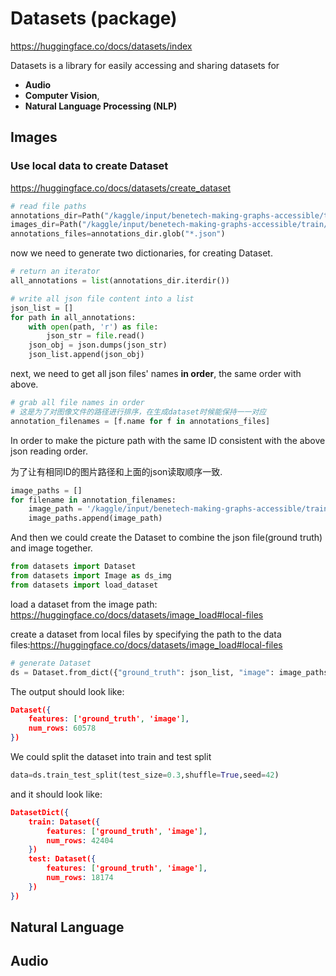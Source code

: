 # Datasets (package) 

https://huggingface.co/docs/datasets/index

Datasets is a library for easily accessing and sharing datasets for 

* **Audio**
* **Computer Vision**, 
* **Natural Language Processing (NLP)**



## Images



### Use local data to create Dataset

https://huggingface.co/docs/datasets/create_dataset

```python
# read file paths
annotations_dir=Path("/kaggle/input/benetech-making-graphs-accessible/train/annotations")
images_dir=Path("/kaggle/input/benetech-making-graphs-accessible/train/images")
annotations_files=annotations_dir.glob("*.json")
```

 now we need to generate two dictionaries, for creating Dataset.

```python
# return an iterator
all_annotations = list(annotations_dir.iterdir())

# write all json file content into a list
json_list = []
for path in all_annotations:
    with open(path, 'r') as file:
        json_str = file.read()
    json_obj = json.dumps(json_str)
    json_list.append(json_obj) 
```

next, we need to get all json files' names **in order**, the same order with above.

```python
# grab all file names in order
# 这是为了对图像文件的路径进行排序，在生成dataset时候能保持一一对应
annotation_filenames = [f.name for f in annotations_files]
```

In order to make the picture path with the same ID consistent with the above json reading order.

为了让有相同ID的图片路径和上面的json读取顺序一致.

```python
image_paths = []
for filename in annotation_filenames:
    image_path = '/kaggle/input/benetech-making-graphs-accessible/train/images'+'/'+ filename.replace(".json", ".jpg")
    image_paths.append(image_path)
```

And then we could create the Dataset to combine the json file(ground truth) and image together.

```python
from datasets import Dataset
from datasets import Image as ds_img
from datasets import load_dataset
```

load a dataset from the image path: https://huggingface.co/docs/datasets/image_load#local-files

create a dataset from local files by specifying the path to the data files:https://huggingface.co/docs/datasets/image_load#local-files

```python
# generate Dataset
ds = Dataset.from_dict({"ground_truth": json_list, "image": image_paths}).cast_column("image", ds_image())
```

The output should look like:

```json
Dataset({
    features: ['ground_truth', 'image'],
    num_rows: 60578
})
```

We could split the dataset into train and test split

```python 
data=ds.train_test_split(test_size=0.3,shuffle=True,seed=42)
```

and it should look like:

```json
DatasetDict({
    train: Dataset({
        features: ['ground_truth', 'image'],
        num_rows: 42404
    })
    test: Dataset({
        features: ['ground_truth', 'image'],
        num_rows: 18174
    })
})
```



## Natural Language







## Audio







